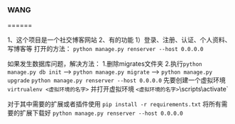 ### WANG
======

1、这个项目是一个社交博客网站
2、有的功能
       1）登录、注册、认证、个人资料、写博客等
打开的方法：
`python manage.py renserver --host 0.0.0.0`

如果发生数据库问题，解决方法：
1.删除migrates文件夹
2.执行`python manage.py db init`
-->   `python manage.py migrate`
-->  `python manage.py upgrade`
`python manage.py renserver --host 0.0.0.0`
先要创建一个虚拟环境
`virtrualenv <虚拟环境的名字>`
并打开虚拟环境
`<虚拟环境的名字>`\scripts\activate`

对于其中需要的扩展或者插件使用
`pip install -r requirements.txt`
将所有需要的扩展下载好
`python manage.py renserver --host 0.0.0.0`



